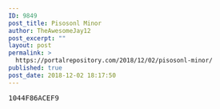 ```yaml
---
ID: 9849
post_title: Pisosonl Minor
author: TheAwesomeJay12
post_excerpt: ""
layout: post
permalink: >
  https://portalrepository.com/2018/12/02/pisosonl-minor/
published: true
post_date: 2018-12-02 18:17:50
---
```

<pre>1044F86ACEF9</pre>